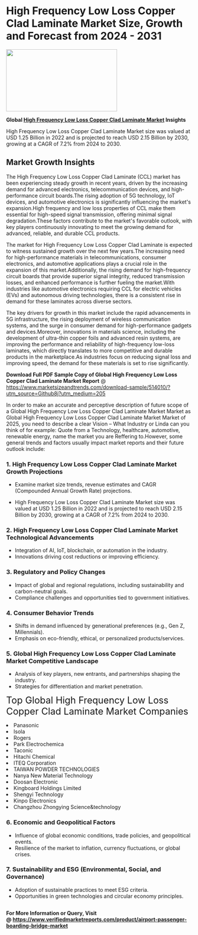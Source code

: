 <H1>High Frequency Low Loss Copper Clad Laminate Market Size, Growth and Forecast from 2024 - 2031</H1><img class="aligncenter size-medium wp-image-584254" src="https://thirdeyenews.in/wp-content/uploads/2024/09/Global-Market-Research-300x168.jpeg" alt="" width="300" height="168" /><p><strong>Global&nbsp;<a href="https://www.marketsizeandtrends.com/download-sample/514010/?utm_source=Github8j?utm_medium=205">High Frequency Low Loss Copper Clad Laminate Market</a> Insights</strong></p><p>High Frequency Low Loss Copper Clad Laminate Market size was valued at USD 1.25 Billion in 2022 and is projected to reach USD 2.15 Billion by 2030, growing at a CAGR of 7.2% from 2024 to 2030.</p><p><h2>Market Growth Insights</h2> <p>The High Frequency Low Loss Copper Clad Laminate (CCL) market has been experiencing steady growth in recent years, driven by the increasing demand for advanced electronics, telecommunication devices, and high-performance circuit boards.The rising adoption of 5G technology, IoT devices, and automotive electronics is significantly influencing the market's expansion.High frequency and low loss properties of CCL make them essential for high-speed signal transmission, offering minimal signal degradation.These factors contribute to the market's favorable outlook, with key players continuously innovating to meet the growing demand for advanced, reliable, and durable CCL products.</p> <p>The market for High Frequency Low Loss Copper Clad Laminate is expected to witness sustained growth over the next few years.The increasing need for high-performance materials in telecommunications, consumer electronics, and automotive applications plays a crucial role in the expansion of this market.Additionally, the rising demand for high-frequency circuit boards that provide superior signal integrity, reduced transmission losses, and enhanced performance is further fueling the market.With industries like automotive electronics requiring CCL for electric vehicles (EVs) and autonomous driving technologies, there is a consistent rise in demand for these laminates across diverse sectors.</p> <p>The key drivers for growth in this market include the rapid advancements in 5G infrastructure, the rising deployment of wireless communication systems, and the surge in consumer demand for high-performance gadgets and devices.Moreover, innovations in materials science, including the development of ultra-thin copper foils and advanced resin systems, are improving the performance and reliability of high-frequency low-loss laminates, which directly translates to more competitive and durable products in the marketplace.As industries focus on reducing signal loss and improving speed, the demand for these materials is set to rise significantly.</p> <p><span class=""><strong>Download Full PDF Sample Copy of Global High Frequency Low Loss Copper Clad Laminate Market Report</strong> @ <a href="https://www.marketsizeandtrends.com/download-sample/514010/?utm_source=Github8j?utm_medium=205" target="_blank">https://www.marketsizeandtrends.com/download-sample/514010/?utm_source=Github8j?utm_medium=205</a></span></p><p>In order to make an accurate and perceptive description of future scope of a Global&nbsp;High Frequency Low Loss Copper Clad Laminate Market Market as Global&nbsp;High Frequency Low Loss Copper Clad Laminate Market Market of 2025, you need to describe a clear Vision &ndash; What Industry or Linda can you think of for example: Quote from a Technology, healthcare, automotive, renewable energy, name the market you are Reffering to.However, some general trends and factors usually impact market reports and their future outlook include:</p><h3>1.&nbsp;<strong>High Frequency Low Loss Copper Clad Laminate Market Growth Projections</strong></h3><ul><li>Examine market size trends, revenue estimates and CAGR (Compounded Annual Growth Rate) projections.</li><li><p>High Frequency Low Loss Copper Clad Laminate Market size was valued at USD 1.25 Billion in 2022 and is projected to reach USD 2.15 Billion by 2030, growing at a CAGR of 7.2% from 2024 to 2030.</p></li></ul><h3>2.&nbsp;<strong>High Frequency Low Loss Copper Clad Laminate Market Technological Advancements</strong></h3><ul><li>Integration of AI, IoT, blockchain, or automation in the industry.</li><li>Innovations driving cost reductions or improving efficiency.</li></ul><h3>3.&nbsp;<strong>Regulatory and Policy Changes</strong></h3><ul><li>Impact of global and regional regulations, including sustainability and carbon-neutral goals.</li><li>Compliance challenges and opportunities tied to government initiatives.</li></ul><h3>4.&nbsp;<strong>Consumer Behavior Trends</strong></h3><ul><li>Shifts in demand influenced by generational preferences (e.g., Gen Z, Millennials).</li><li>Emphasis on eco-friendly, ethical, or personalized products/services.</li></ul><h3>5.&nbsp;<strong>Global High Frequency Low Loss Copper Clad Laminate Market Competitive Landscape</strong></h3><ul><li>Analysis of key players, new entrants, and partnerships shaping the industry.</li><li>Strategies for differentiation and market penetration.</li></ul><p data-pm-slice="1 1 []"><span style="color: inherit; font-family: inherit; font-size: 25px;">Top Global High Frequency Low Loss Copper Clad Laminate Market Companies</span></p><div class="" data-test-id=""><p><li>Panasonic</li><li> Isola</li><li> Rogers</li><li> Park Electrochemica</li><li> Taconic</li><li> Hitachi Chemical</li><li> ITEQ Corporation</li><li> TAIWAN POWDER TECHNOLOGIES</li><li> Nanya New Material Technology</li><li> Doosan Electronic</li><li> Kingboard Holdings Limited</li><li> Shengyi Technology</li><li> Kinpo Electronics</li><li> Changzhou Zhongying Science&technology</li></p></div><h3>6.&nbsp;<strong>Economic and Geopolitical Factors</strong></h3><ul><li>Influence of global economic conditions, trade policies, and geopolitical events.</li><li>Resilience of the market to inflation, currency fluctuations, or global crises.</li></ul><h3>7.&nbsp;<strong>Sustainability and ESG (Environmental, Social, and Governance)</strong></h3><ul><li>Adoption of sustainable practices to meet ESG criteria.</li><li>Opportunities in green technologies and circular economy principles.</li></ul><h2><strong style="font-size: 14px;">For More Information or Query, Visit @&nbsp;</strong><a style="background-color: #ffffff; font-size: 14px;" href="https://www.marketsizeandtrends.com/report/high-frequency-low-loss-copper-clad-laminate-market/" target="_blank">https://www.verifiedmarketreports.com/product/airport-passenger-boarding-bridge-market</a></h2>